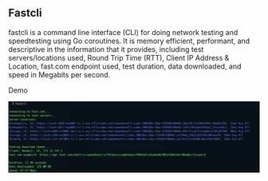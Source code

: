 ## Fastcli

fastcli is a command line interface (CLI) for doing network testing and speedtesting using Go coroutines. It is memory efficient, performant, and descriptive in the information that it provides, including test servers/locations used, Round Trip Time (RTT), Client IP Address & Location, fast.com endpoint used, test duration, data downloaded, and speed in Megabits per second. 

Demo

![Alt fastcli](https://github.com/claytonblythe/fastcli/raw/master/demo.png)